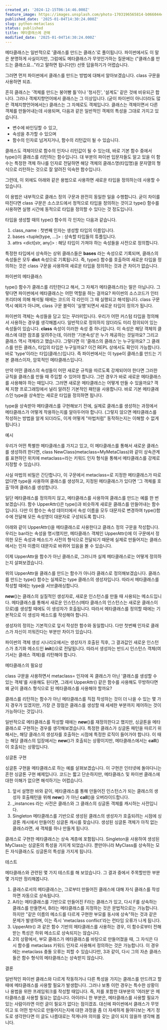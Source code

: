 ```yaml
---
created_at: '2024-12-15T06:14:46.000Z'
feature_image: https://images.unsplash.com/photo-1703196565814-b066044e23a1?crop=entropy&cs=tinysrgb&fit=max&fm=jpg&ixid=M3wxMTc3M3wwfDF8c2VhcmNofDM1fHxtZXRhfGVufDB8fHx8MTczNTgyNzYwN3ww&ixlib=rb-4.0.3&q=80&w=2000
published_date: '2025-01-04T14:30:24.000Z'
slug: python-metaclass
status: published
title: 메타클래스에 관해
modified_date: '2025-01-04T14:30:24.000Z'
---
```


메타클래스는 일반적으로 '클래스를 만드는 클래스'로 풀이됩니다. 파이썬에서도 이 말은 분명하게 사실이지만, 그럼에도 메타클래스가 무엇인가하는 질문에는 ("클래스를 만드는 클래스요..."라고 말하면 됩니다만) 선뜻 답을하기가 어렵습니다. 

그러면 먼저 파이썬에서 클래스를 만드는 방법에 대해서 알아보겠습니다. class 구문을 사용하면 되죠. 

흔히 클래스는 '객체를 만드는 붕어빵 틀'이나 '청사진', '설계도' 같은 것에 비유되곤 합니다. 그러나 객체지향언어에서 클래스는 그 이상입니다. (굳이 파이썬이 아니더라도 많은 객체지향언어에서는) 클래스는 그 자체로도 객체입니다. 클래스는 객체이면서 다른 객체를 만들어내는데 사용되며, 다음과 같은 일반적인 객체의 특성을 그대로 가지고 있습니다. 

- 변수에 바인딩할 수 있고, 
- 속성을 추가할 수 있으며
- 함수의 인자로 넘겨지거나, 함수의 리턴값이 될 수 있습니다. 

클래스도 객체이므로 함수의 인자나 리턴값이 될 수 있는데,  바로 기본 함수 중에서 type()이 클래스를 리턴하는 함수입니다. 대 부분의 파이썬 입문자들도 알고 있을 이 함수는 특정한 객체 하나를 인자로 전달하면 해당 객체의 클래스명(타입명)을 문자열의 형식으로 리턴하는 것으로 잘 알려진 익숙한 함수입니다. 

그런데, 이 외에도 아래와 같은 용법으로 사용하면 새로운 타입을 정의하는데 사용할 수 있습니다. 

이 용법은 내부적으로  클래스 정의 구문과 완전히 동일한 일을 수행합니다. 굳이 차이를 따진다면 class 구문은 소스코드에서 정적으로 타입을 정의하는 것이고 type() 함수를 사용하면 실행 시간에 동적으로 타입을 정의할 수 있다는 것 정도입니다.

타입을 생성할 때의 type() 함수의 각 인자는 다음과 같습니다. 

1. class_name <str> : 첫번째 인자는 생성할 타입의 이름입니다. 
2. bases <tuple[type, ...]> : 상속할 타입들의 튜플입니다. 
3. attrs <dict[str, any]> : 해당 타입이 가져야 하는 속성들을 사전으로 정의합니다. 

특정한 타입에서 상속하는 상위 클래스들은 __bases__ 라는 속성으로 기록되며, 클래스의 속성들은 모두 __dict__ 속성으로 기록됩니다. 즉, type() 함수를 호출하여 새로운 타입을 정의하는 것은 class 구문을 사용하여 새로운 타입을 정의하는 것과 큰 차이가 없습니다. 

파이썬의 메타클래스

type() 함수가 클래스를 리턴한다고 해서, 그 자체가 메타클래스라는 말은 아닙니다. 그렇다면 파이썬에서 메타클래스는 어떤 역할을 하는 걸까요?  파이썬의 소스코드가 인터프리터에 의해 해석될 때에는 코드의 각 라인이 그 때 실행되고 해석됩니다.  class 구문 역시 예외가 아니며, class 구문 블럭이 '실행'되면서 새로운 타입이 정의가 됩니다. 

파이썬의 객체는 속성들을 담고 있는 꾸러미입니다. 우리가 어떤 커스텀 타입을 정의해서 사용하는 경우를 생각해봅시다.  일반적으로 정의하지 않더라도 미리 정의되어 있는 속성들이 있습니다.  __class__ 속성이 이러한 속성 중 하나입니다.  이 속성은 해당 객체의 클래스에 대한 참조를 알려주는데, 이러한 '기본속성'은 누가 제공하는 것일까요? 그리고 클래스 역시 객체라고 했습니다. 그렇다면 이 '클래스의 클래스'는 누구일까요? 그 클래스를 만든 클래스, 타입의 타입은 누구일까요? 이건 REPL 상에서도 확인이 가능합니다. 바로 'type'이라는 타입(클래스)입니다. 즉 파이썬에서는 이 type이 클래스를 만드는 기본 클래스이자, 암묵적인 메타클래스입니다.

만약 어떤 클래스의 속성들이 어떤 새로운 규칙을 따르도록 강제되어야 한다면 그러한 규칙을 클래스를 만들 때 주입할 수 있어야 합니다. 그런 경우가 바로 새로운 메타클래스를 사용해야 하는 때입니다. 그러면 새로운 메타클래스는 어떻게 만들 수 있을까요? 객체 지향 프로그래밍에서 널리 알려진 기본적인 패턴을 사용합니다. 바로 기본 메타클래스인 type을 상속받는 새로운 타입을 정의하면 됩니다. 

type을 상속받아 메타클래스를 구현해보기 전에, 실제로 클래스를 생성하는 과정에서 메타클래스가 어떻게 작용하는지를 알아두어야 합니다. (그렇지 않으면 메타클래스를 작성하는 방법을 알게 되더라도, 이게 어떻게 "마법처럼" 동작하는지는 이해할 수 없게 됩니다.)

예시

우리가 어떤 특별한 메타클래스를 가지고 있고, 이 메타클래스를 통해서 새로운 클래스를 생성하려 한다면, class NewClass(metaclass=MyMetaClass)와 같이 상속관계를 표현하던 위치에 metaclass=라는 키워드 인자 형식을 통해서 메타클래스를 강제로 지정할 수 있습니다.

사실 마법의 비밀은 간단합니다, 이 구문에서 metaclass=로 지정한 메타클래스가 따로 없다면 type을 사용하여 클래스를 생성하고, 지정된 메타클래스가 있다면 '그 객체를 호출'하여 클래스를 생성합니다.  

일단 메타클래스를 정의하지 않고, 메타클래스를 사용하여 클래스를 만드는 예를 한 번 보겠습니다. 함수 UpperAttr()은 type()과 비슷하게 새로운 클래스를 만들어내는 함수입니다. 다만 이 함수는 속성 데이터에서 속성 이름을 모두 대문자로 변경하여 type()함수에 전달해 모든 속성명이 대문자로 구성되도록 합니다. 

아래와 같이 UpperAttr()을 메타클래스로 사용한다고 클래스 정의 구문을 작성합니다. 우리는 bar라는 속성을 명시했지만, 메타클래스 객체인 UpperAttr()에 이 구문에서 정의한 모든 속성과 메소드가 사전의 형식으로 전달되기 때문에 실제로 만들어지는 클래스에서는 인자 이름이 대문자로 바뀌어 있음을 볼 수 있습니다.

이제 UpperAttr을 함수가 아닌 클래스로, 그러니까 실제 메타클래스로는 어떻게 정의하는지 살펴보겠습니다. 

위의 UpperAttr을 클래스를 만드는 함수가 아니라 클래스로 정의해보겠습니다. 클래스를 만드는 type() 함수는 실제로는 type 클래스의 생성자입니다. 따라서 메타클래스를 작성할 때에는 type을 서브클래싱합니다. 

__new__()는 클래스의 실질적인 생성자로, 새로운 인스턴스를 만들 때 사용되는 메소드입니다. 메타클래스를 통해서 새로운 인스턴스(메타 클래스의 인스턴스는 새로운 클래스이므로)를 생성할 때에도 이 생성자가 호출됩니다. 따라서 메타클래스를 정의할 때에는 기본적으로 이 생성자 메소드를 작성해야 합니다. 

생성자의 정의는 기본적으로 앞서 작성한 함수와 동일합니다. 다만 첫번째 인자로 클래스가 자신이 끼워진다는 부분만 차이가 있습니다. 

파이썬의 객체 생성 시나리오에서는 생성자가 호출된 직후, 그 결과값인 새로운 인스턴스가 초기화 메소드인 __init__()으로 전달됩니다. 따라서 생성자는 반드시 인스턴스 객체(여기서는 클래스 객체)를 리턴해야 합니다. 

메타클래스의 필요성

class 구문을 사용하면서 metaclass= 인자에 꼭 클래스가 아닌 '클래스를 생성할 수 있는 객체'를 사용해도 된다면, 그래서 UpperAttr() 같은 함수를 사용해도 무방하다면 왜 굳이 클래스 형식으로 된 메타클래스를 사용해야 할까요?

클래스를 리턴하는 함수가 아닌 메타클래스를 직접 작성하는 것이 더 나을 수 있는 몇 가지 경우가 있겠지만, 가장 큰 장점은 클래스를 생성할 때 세세한 부분까지 제어하는 것이 가능하다는 것입니다. 

일반적으로 메타클래스를 작성할 때에는 __new__()를 재정의한다고 했지만, 싱글톤을 메타클래스로 구현하는 경우를 생각해보겠습니다. 특정한 클래스가 싱글톤 패턴을 따르기 위해서는, 해당 클래스의 생성자를 호출하는 시점에 특정한 로직이 들어가야 합니다. 이 때는 해당 클래스의 입장에서는 __new__()가 호출되는 상황이지만,  메타클래스에서는 __call__()이 호출되는 상황입니다. 

싱글톤 구현

싱글톤 구현을 메타클래스로 하는 예를 살펴보겠습니다. 이 구현은 인터넷에 돌아다니는 흔한 싱글톤 구현 예제입니다. 코드는 짧고 단순하지만, 메타클래스 및 파이썬 클래스에 대한 이해가 없으면 해석하기는 어렵습니다.

1. 앞서 설명한 바와 같이, 메타클래스를 통해 만들어진 인스턴스가 되는 클래스의 생성자 호출패턴을 위해 __new__() 가 아닌 __call__()을 오버라이드합니다.
2. _instances 라는 사전은 클래스와 그 클래스의 싱글톤 객체를 캐시하는 사전입니다. 
3. Singleton 메타클래스를 기반으로 생성된 클래스의 생성자가 호출되려는 시점에 싱글톤 캐시에서 만들어진 싱글톤 캐시를 찾습니다. 생성된 싱글톤 객체가 아직 없는 클래스라면, 새 객체를 하나 만들게 됩니다. 

클래스로 구현한 메타클래스는 상속 계층에 포함됩니다. Singleton을 사용하여 생성된 MyClass는 싱글톤의 특성을 가지게 되었습니다. 뿐만아니라 MyClass를 상속하는 모든 자식클래스도 싱글톤의 특성을 가지게 됩니다. 

테스트

메타클래스와 관련된 몇 가지 테스트를 해 보았습니다. 그 결과 중에서 주목할만한 부분 몇 가지만 정리해봅니다. 

1. 클래스로서의 메타클래스는, 그로부터 만들어진 클래스에 대해 자식 클래스를 작성하면 자동으로 상속됩니다. 
2. A라는 메타클래스를 기반으로 만들어진 F라는 클래스가 있고, 다시 F를 상속하는 클래스를 만들면서, B라는 메타클래스를 지정하는 것은 문법적으로는 가능합니다. 하지만 "같은 이름의 메소드를 다르게 구현한 부모를 동시에 상속"하는 것과 같은 문제가 발생하며, 이는 즉시 'metaclass conflict'라는 런타임 오류가 나게 됩니다. 
3. UpperAttr() 과 같은 함수 기반의 메타클래스를 사용하는 경우, 이 함수로부터 전해받는 특성은 하위 메소드로 상속되지는 않습니다. 
4. 2의 상황에서, 부모 클래스가 메타클래스를 바탕으로 만들어졌을 때, 그 자식은 다시 함수를 metaclass 키워드 인자로 사용해서 정의하는 것은 가능합니다. 이 경우에는 metaclass 충돌 오류는 피할 수 있습니다만, 3과 같이, 다시 그의 자손 클래스들은 함수 형식의 메타클래스는 상속받지 않습니다. 

결론

일반적인 파이썬 클래스와 다르게 작동하거나 다른 특성을 가지는 클래스를 만드려고 할 때에 메타클래스를 사용할 필요가 발생합니다. 그러나 보통 이런 경우는 특수한 상황이나 용법을 위한 프레임워크를 작성할 때입니다. 즉, 저를 포함한 대부분의 '여러분'은 메타클래스를 사용할 필요는 없습니다. 아이러니 한 부분은, 메타클래스를 사용할 필요가 있는 사람이라면 이런 글이 필요가 없다는 점이겠죠. 대신에 파이썬에서 클래스가 무엇이고 또 어떤 방식으로 만들어지는지에 대한 과정을 좀 더 자세하게 들여다보는 계기 정도로 생각한다면 이 글도 나름대로는 작게나마 의미를 갖는 글이 되지 않을까 생각해 봅니다.